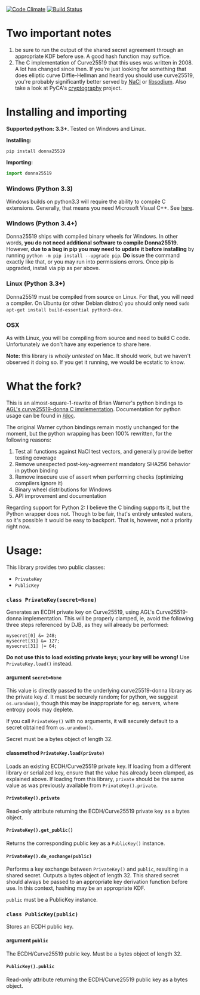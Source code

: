 [![Code Climate](https://codeclimate.com/github/Muterra/donna25519/badges/gpa.svg)](https://codeclimate.com/github/Muterra/donna25519)
[![Build Status](https://travis-ci.org/Muterra/donna25519.svg?branch=master)](https://travis-ci.org/Muterra/donna25519)

# Two important notes

1. be sure to run the output of the shared secret agreement through an appropriate KDF before use. A good hash function may suffice.
2. The C implementation of Curve25519 that this uses was written in 2008. A lot has changed since then. If you're just looking for something that does elliptic curve Diffie-Hellman and heard you should use curve25519, you're probably significantly better served by [NaCl](https://nacl.cr.yp.to) or [libsodium](https://github.com/jedisct1/libsodium). Also take a look at PyCA's [cryptography](https://cryptography.io) project.

# Installing and importing

**Supported python: 3.3+**. Tested on Windows and Linux.

**Installing:**

```
pip install donna25519
```

**Importing:**

```python
import donna25519
```

### Windows (Python 3.3)

Windows builds on python3.3 will require the ability to compile C extensions. Generally, that means you need Microsoft Visual C++. See [here](https://packaging.python.org/en/latest/extensions/#setting-up-a-build-environment-on-windows).

### Windows (Python 3.4+)

Donna25519 ships with compiled binary wheels for Windows. In other words, **you do not need additional software to compile Donna25519.** However, **due to a bug in pip you may need to update it before installing** by running ```python -m pip install --upgrade pip```. **Do** issue the command exactly like that, or you may run into permissions errors. Once pip is upgraded, install via pip as per above.

### Linux (Python 3.3+)

Donna25519 must be compiled from source on Linux. For that, you will need a compiler. On Ubuntu (or other Debian distros) you should only need ```sudo apt-get install build-essential python3-dev```.

### OSX

As with Linux, you will be compiling from source and need to build C code. Unfortunately we don't have any experience to share here.

**Note:** this library is *wholly untested* on Mac. It should work, but we haven't observed it doing so. If you get it running, we would be ecstatic to know.

# What the fork?

This is an almost-square-1-rewrite of Brian Warner's python bindings to [AGL's curve25519-donna C implementation](https://github.com/agl/curve25519-donna). Documentation for python usage can be found in [/doc](/doc). 

The original Warner cython bindings remain mostly unchanged for the moment, but the python wrapping has been 100% rewritten, for the following reasons:

1. Test all functions against NaCl test vectors, and generally provide better testing coverage
2. Remove unexpected post-key-agreement mandatory SHA256 behavior in python binding
3. Remove insecure use of assert when performing checks (optimizing compilers ignore it)
4. Binary wheel distributions for Windows
5. API improvement and documentation

Regarding support for Python 2: I believe the C binding supports it, but the Python wrapper does not. Though to be fair, that's entirely untested waters, so it's possible it would be easy to backport. That is, however, not a priority right now.

# Usage:

This library provides two public classes:

+ ```PrivateKey```
+ ```PublicKey```

### ```class PrivateKey(secret=None)```

Generates an ECDH private key on Curve25519, using AGL's Curve25519-donna implementation. This will be properly clamped, ie, avoid the following three steps referenced by DJB, as they will already be performed:

```
mysecret[0] &= 248;
mysecret[31] &= 127;
mysecret[31] |= 64;
```

**Do not use this to load existing private keys; your key will be wrong!** Use ```PrivateKey.load()``` instead.

#### argument ```secret=None```

This value is directly passed to the underlying curve25519-donna library as the private key *d*. It must be securely random; for python, we suggest ```os.urandom()```, though this may be inappropriate for eg. servers, where entropy pools may deplete.

If you call ```PrivateKey()``` with no arguments, it will securely default to a secret obtained from ```os.urandom()```.

Secret must be a bytes object of length 32.

#### classmethod ```PrivateKey.load(private)```

Loads an existing ECDH/Curve25519 private key. If loading from a different library or serialized key, ensure that the value has already been clamped, as explained above. If loading from this library, ```private``` should be the same value as was previously available from ```PrivateKey().private```.

#### ```PrivateKey().private```

Read-only attribute returning the ECDH/Curve25519 private key as a bytes object.

#### ```PrivateKey().get_public()```

Returns the corresponding public key as a ```PublicKey()``` instance.

#### ```PrivateKey().do_exchange(public)```

Performs a key exchange between ```PrivateKey()``` and ```public```, resulting in a shared secret. Outputs a bytes object of length 32. This shared secret should always be passed to an appropriate key derivation function before use. In this context, hashing may be an appropriate KDF.

```public``` must be a PublicKey instance.

### ```class PublicKey(public)```

Stores an ECDH public key.

#### argument ```public```

The ECDH/Curve25519 public key. Must be a bytes object of length 32.

#### ```PublicKey().public```

Read-only attribute returning the ECDH/Curve25519 public key as a bytes object.